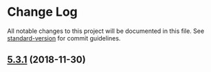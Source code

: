 # Change Log

All notable changes to this project will be documented in this file. See [standard-version](https://github.com/conventional-changelog/standard-version) for commit guidelines.

<a name="5.3.1"></a>
## [5.3.1](https://github.com/makseo/ng2-sticky/compare/v5.3.0...v5.3.1) (2018-11-30)
